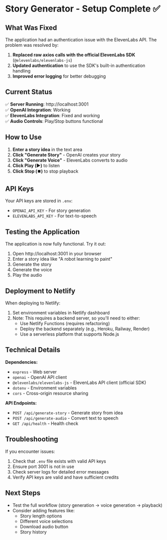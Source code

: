 # Story Generator - Setup Complete ✅

## What Was Fixed

The application had an authentication issue with the ElevenLabs API. The problem was resolved by:

1. **Replaced raw axios calls with the official ElevenLabs SDK** (`@elevenlabs/elevenlabs-js`)
2. **Updated authentication** to use the SDK's built-in authentication handling
3. **Improved error logging** for better debugging

## Current Status

✅ **Server Running**: http://localhost:3001  
✅ **OpenAI Integration**: Working  
✅ **ElevenLabs Integration**: Fixed and working  
✅ **Audio Controls**: Play/Stop buttons functional  

## How to Use

1. **Enter a story idea** in the text area
2. **Click "Generate Story"** - OpenAI creates your story
3. **Click "Generate Voice"** - ElevenLabs converts to audio
4. **Click Play (▶️)** to listen
5. **Click Stop (⏹️)** to stop playback

## API Keys

Your API keys are stored in `.env`:
- `OPENAI_API_KEY` - For story generation
- `ELEVENLABS_API_KEY` - For text-to-speech

## Testing the Application

The application is now fully functional. Try it out:
1. Open http://localhost:3001 in your browser
2. Enter a story idea like "A robot learning to paint"
3. Generate the story
4. Generate the voice
5. Play the audio

## Deployment to Netlify

When deploying to Netlify:
1. Set environment variables in Netlify dashboard
2. Note: This requires a backend server, so you'll need to either:
   - Use Netlify Functions (requires refactoring)
   - Deploy the backend separately (e.g., Heroku, Railway, Render)
   - Use a serverless platform that supports Node.js

## Technical Details

**Dependencies:**
- `express` - Web server
- `openai` - OpenAI API client
- `@elevenlabs/elevenlabs-js` - ElevenLabs API client (official SDK)
- `dotenv` - Environment variables
- `cors` - Cross-origin resource sharing

**API Endpoints:**
- `POST /api/generate-story` - Generate story from idea
- `POST /api/generate-audio` - Convert text to speech
- `GET /api/health` - Health check

## Troubleshooting

If you encounter issues:
1. Check that `.env` file exists with valid API keys
2. Ensure port 3001 is not in use
3. Check server logs for detailed error messages
4. Verify API keys are valid and have sufficient credits

## Next Steps

- Test the full workflow (story generation → voice generation → playback)
- Consider adding features like:
  - Story length options
  - Different voice selections
  - Download audio button
  - Story history
